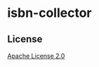 isbn-collector
========================================


## License

[Apache License 2.0](LICENSE)

